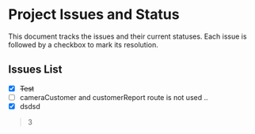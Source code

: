# Project Issues and Status

This document tracks the issues and their current statuses. Each issue is followed by a checkbox to mark its resolution.

## Issues List

- [x] ~~Test~~
- [ ] cameraCustomer and customerReport route is not used .. 
- [x] dsdsd

> 3


